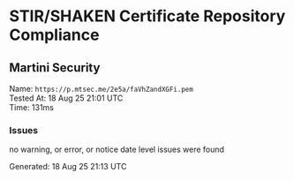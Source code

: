 # STIR/SHAKEN Certificate Repository Compliance

## Martini Security

Name: `https://p.mtsec.me/2e5a/faVhZandXGFi.pem`\
Tested At: 18 Aug 25 21:01 UTC\
Time: 131ms

### Issues

no warning, or error, or notice date level issues were found

Generated: 18 Aug 25 21:13 UTC